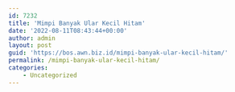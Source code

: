 ```yaml
---
id: 7232
title: 'Mimpi Banyak Ular Kecil Hitam'
date: '2022-08-11T08:43:44+00:00'
author: admin
layout: post
guid: 'https://bos.awn.biz.id/mimpi-banyak-ular-kecil-hitam/'
permalink: /mimpi-banyak-ular-kecil-hitam/
categories:
    - Uncategorized
---
```


